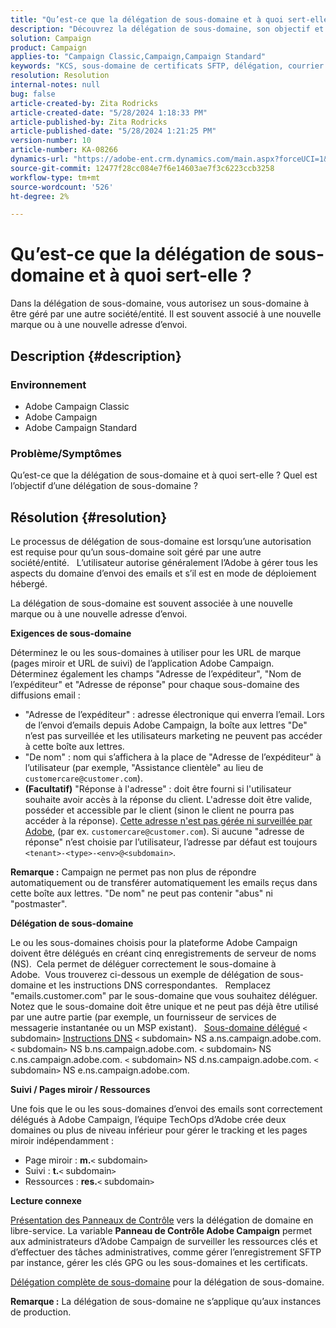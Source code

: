 ```yaml
---
title: "Qu’est-ce que la délégation de sous-domaine et à quoi sert-elle ?"
description: "Découvrez la délégation de sous-domaine, son objectif et son objectif."
solution: Campaign
product: Campaign
applies-to: "Campaign Classic,Campaign,Campaign Standard"
keywords: "KCS, sous-domaine de certificats SFTP, délégation, courrier électronique, réponse, Campaign"
resolution: Resolution
internal-notes: null
bug: false
article-created-by: Zita Rodricks
article-created-date: "5/28/2024 1:18:33 PM"
article-published-by: Zita Rodricks
article-published-date: "5/28/2024 1:21:25 PM"
version-number: 10
article-number: KA-08266
dynamics-url: "https://adobe-ent.crm.dynamics.com/main.aspx?forceUCI=1&pagetype=entityrecord&etn=knowledgearticle&id=a225eec5-f41c-ef11-840a-000d3a372703"
source-git-commit: 12477f28cc084e7f6e14603ae7f3c6223ccb3258
workflow-type: tm+mt
source-wordcount: '526'
ht-degree: 2%

---
```


# Qu’est-ce que la délégation de sous-domaine et à quoi sert-elle ?


Dans la délégation de sous-domaine, vous autorisez un sous-domaine à être géré par une autre société/entité. Il est souvent associé à une nouvelle marque ou à une nouvelle adresse d’envoi.

## Description {#description}


### Environnement

- Adobe Campaign Classic
- Adobe Campaign
- Adobe Campaign Standard




### Problème/Symptômes

Qu’est-ce que la délégation de sous-domaine et à quoi sert-elle ? Quel est l’objectif d’une délégation de sous-domaine ?


## Résolution {#resolution}


Le processus de délégation de sous-domaine est lorsqu’une autorisation est requise pour qu’un sous-domaine soit géré par une autre société/entité.  
L’utilisateur autorise généralement l’Adobe à gérer tous les aspects du domaine d’envoi des emails et s’il est en mode de déploiement hébergé.

La délégation de sous-domaine est souvent associée à une nouvelle marque ou à une nouvelle adresse d’envoi.

<b>Exigences de sous-domaine</b>

Déterminez le ou les sous-domaines à utiliser pour les URL de marque (pages miroir et URL de suivi) de l’application Adobe Campaign.  
Déterminez également les champs &quot;Adresse de l’expéditeur&quot;, &quot;Nom de l’expéditeur&quot; et &quot;Adresse de réponse&quot; pour chaque sous-domaine des diffusions email :

- &quot;Adresse de l’expéditeur&quot; : adresse électronique qui enverra l’email. Lors de l’envoi d’emails depuis Adobe Campaign, la boîte aux lettres &quot;De&quot; n’est pas surveillée et les utilisateurs marketing ne peuvent pas accéder à cette boîte aux lettres.
- &quot;De nom&quot; : nom qui s’affichera à la place de &quot;Adresse de l’expéditeur&quot; à l’utilisateur (par exemple, &quot;Assistance clientèle&quot; au lieu de `customercare@customer.com`).
- <b>(Facultatif)</b> &quot;Réponse à l&#39;adresse&quot; : doit être fourni si l&#39;utilisateur souhaite avoir accès à la réponse du client. L&#39;adresse doit être valide, posséder et accessible par le client (sinon le client ne pourra pas accéder à la réponse). <u>Cette adresse n&#39;est pas gérée ni surveillée par Adobe</u>, (par ex. `customercare@customer.com`). Si aucune &quot;adresse de réponse&quot; n’est choisie par l’utilisateur, l’adresse par défaut est toujours `<tenant>-<type>-<env>@<subdomain>`.


<b>Remarque :</b> Campaign ne permet pas non plus de répondre automatiquement ou de transférer automatiquement les emails reçus dans cette boîte aux lettres. &quot;De nom&quot; ne peut pas contenir &quot;abus&quot; ni &quot;postmaster&quot;.

<b>Délégation de sous-domaine</b>

Le ou les sous-domaines choisis pour la plateforme Adobe Campaign doivent être délégués en créant cinq enregistrements de serveur de noms (NS). 
Cela permet de déléguer correctement le sous-domaine à Adobe.  Vous trouverez ci-dessous un exemple de délégation de sous-domaine et les instructions DNS correspondantes.  
Remplacez &quot;emails.customer.com&quot; par le sous-domaine que vous souhaitez déléguer.  
Notez que le sous-domaine doit être unique et ne peut pas déjà être utilisé par une autre partie (par exemple, un fournisseur de services de messagerie instantanée ou un MSP existant).
 
<u>Sous-domaine délégué</u>
`<` subdomain`>`
<u>Instructions DNS</u>
`<` subdomain`>`  NS a.ns.campaign.adobe.com.
`<` subdomain`>`  NS b.ns.campaign.adobe.com.
`<` subdomain`>`  NS c.ns.campaign.adobe.com.
`<` subdomain`>`  NS d.ns.campaign.adobe.com.
`<` subdomain`>`  NS e.ns.campaign.adobe.com.

<b>Suivi / Pages miroir / Ressources</b>

Une fois que le ou les sous-domaines d’envoi des emails sont correctement délégués à Adobe Campaign, l’équipe TechOps d’Adobe crée deux domaines ou plus de niveau inférieur pour gérer le tracking et les pages miroir indépendamment :

- Page miroir : <b>m.</b>`<` subdomain`>`
- Suivi : <b>t.</b>`<` subdomain`>`
- Ressources : <b>res.</b>`<` subdomain`>`




<b>Lecture connexe</b>

[Présentation des Panneaux de Contrôle](https://experienceleague.adobe.com/docs/campaign-classic-learn/control-panel/control-panel-overview.html?lang=fr) vers la délégation de domaine en libre-service. La variable <b>Panneau de Contrôle Adobe Campaign</b> permet aux administrateurs d’Adobe Campaign de surveiller les ressources clés et d’effectuer des tâches administratives, comme gérer l’enregistrement SFTP par instance, gérer les clés GPG ou les sous-domaines et les certificats.

[Délégation complète de sous-domaine](https://experienceleague.adobe.com/docs/campaign-classic-learn/control-panel/subdomains-and-certificates/subdomain-delegation.html) pour la délégation de sous-domaine.

<b>Remarque :</b> La délégation de sous-domaine ne s’applique qu’aux instances de production.
